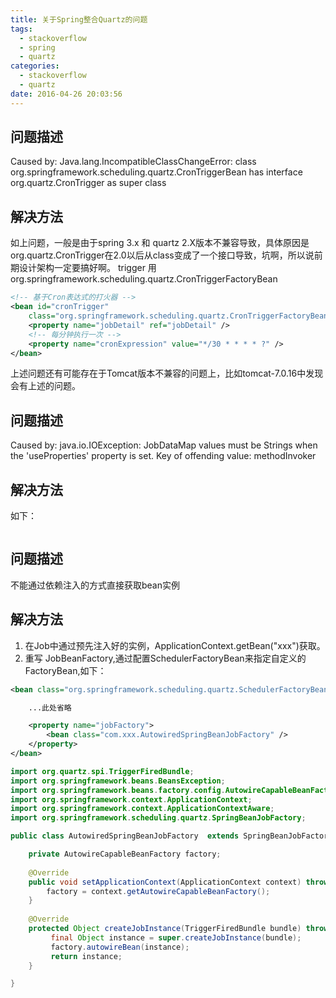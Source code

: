 ```yaml
---
title: 关于Spring整合Quartz的问题
tags:
  - stackoverflow
  - spring
  - quartz
categories:
  - stackoverflow
  - quartz
date: 2016-04-26 20:03:56
---
```



## 问题描述 ##
Caused by: Java.lang.IncompatibleClassChangeError: class org.springframework.scheduling.quartz.CronTriggerBean has interface org.quartz.CronTrigger as super class

## 解决方法 ##
如上问题，一般是由于spring 3.x 和 quartz 2.X版本不兼容导致，具体原因是org.quartz.CronTrigger在2.0以后从class变成了一个接口导致，坑啊，所以说前期设计架构一定要搞好啊。
trigger 用 org.springframework.scheduling.quartz.CronTriggerFactoryBean
``` xml
<!-- 基于Cron表达式的打火器 -->
<bean id="cronTrigger"
	class="org.springframework.scheduling.quartz.CronTriggerFactoryBean">
	<property name="jobDetail" ref="jobDetail" />
	<!-- 每分钟执行一次 -->
	<property name="cronExpression" value="*/30 * * * * ?" />
</bean>
```

上述问题还有可能存在于Tomcat版本不兼容的问题上，比如tomcat-7.0.16中发现会有上述的问题。

## 问题描述 ##
Caused by: java.io.IOException: JobDataMap values must be Strings when the 'useProperties' property is set.  Key of offending value: methodInvoker

## 解决方法 ##
如下：
``` java

```

## 问题描述 ##
不能通过依赖注入的方式直接获取bean实例

## 解决方法 ##
1. 在Job中通过预先注入好的实例，ApplicationContext.getBean("xxx")获取。
2. 重写 JobBeanFactory,通过配置SchedulerFactoryBean来指定自定义的FactoryBean,如下：

``` xml
<bean class="org.springframework.scheduling.quartz.SchedulerFactoryBean">

	...此处省略

	<property name="jobFactory">
		<bean class="com.xxx.AutowiredSpringBeanJobFactory" />
	</property>
</bean>
```

``` java
import org.quartz.spi.TriggerFiredBundle;
import org.springframework.beans.BeansException;
import org.springframework.beans.factory.config.AutowireCapableBeanFactory;
import org.springframework.context.ApplicationContext;
import org.springframework.context.ApplicationContextAware;
import org.springframework.scheduling.quartz.SpringBeanJobFactory;

public class AutowiredSpringBeanJobFactory  extends SpringBeanJobFactory implements ApplicationContextAware{

	private AutowireCapableBeanFactory factory;
	
	@Override
	public void setApplicationContext(ApplicationContext context) throws BeansException {
		factory = context.getAutowireCapableBeanFactory();
	}
	
	@Override
	protected Object createJobInstance(TriggerFiredBundle bundle) throws Exception {
		 final Object instance = super.createJobInstance(bundle);
	     factory.autowireBean(instance);
	     return instance;
	}

}
```

